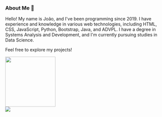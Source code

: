 ### About Me 👋
Hello! My name is João, and I've been programming since 2019. I have experience and knowledge in various web technologies, including HTML, CSS, JavaScript, Python, Bootstrap, Java, and ADVPL. I have a degree in Systems Analysis and Development, and I'm currently pursuing studies in Data Science. 

Feel free to explore my projects!
 <div>
  <img height="160em" src="https://github-readme-stats.vercel.app/api/top-langs/?username=JooaoMS&layout=compact&langs_count=7&theme=white"/>
</div>
  <a href="https://www.linkedin.com/in/jo%C3%A3o-vitor-moreira-7aba38226/" target="_blank"><img src="https://img.shields.io/badge/-LinkedIn-%230077B5?style=for-the-badge&logo=linkedin&logoColor=white" target="_blank"></a> 
